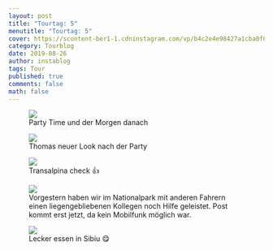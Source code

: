 ```yaml
---
layout: post
title: "Tourtag: 5"
menutitle: "Tourtag: 5"
cover: https://scontent-ber1-1.cdninstagram.com/vp/b4c2e4e98427a1cba0f016933eb66fd4/5DFC29D6/t51.2885-15/e35/s1080x1080/67486990_470420090180091_5714316666294422484_n.jpg?_nc_ht=scontent-ber1-1.cdninstagram.com
category: Tourblog
date: 2019-08-26
author: instablog
tags: Tour
published: true
comments: false
math: false
---
```


<figure><img src="https://scontent-ber1-1.cdninstagram.com/vp/b4c2e4e98427a1cba0f016933eb66fd4/5DFC29D6/t51.2885-15/e35/s1080x1080/67486990_470420090180091_5714316666294422484_n.jpg?_nc_ht=scontent-ber1-1.cdninstagram.com"/> <figcaption>Party Time und der Morgen danach</figcaption></figure>
<figure><img src="https://scontent-ber1-1.cdninstagram.com/vp/71f18cfac959d6aa75495584da88c0fa/5DF646BA/t51.2885-15/e35/68699517_151516162616070_2853086311903798261_n.jpg?_nc_ht=scontent-ber1-1.cdninstagram.com"/> <figcaption>Thomas neuer Look nach der Party</figcaption></figure>
<figure><img src="https://scontent-ber1-1.cdninstagram.com/vp/305f8158e059be9f6ab271f0972a91b6/5DF1D11D/t51.2885-15/e35/s1080x1080/67711639_152584279180723_7398461055733470265_n.jpg?_nc_ht=scontent-ber1-1.cdninstagram.com"/> <figcaption>Transalpina check 👍</figcaption></figure>
<figure><img src="https://scontent-ber1-1.cdninstagram.com/vp/2f23d80eb9b9d142e02379d154316b9e/5DF2CA82/t51.2885-15/e35/68948191_2323766504338448_2189065190412573258_n.jpg?_nc_ht=scontent-ber1-1.cdninstagram.com"/> <figcaption>Vorgestern haben wir im Nationalpark mit anderen Fahrern einen liegengebliebenen Kollegen noch Hilfe geleistet. Post kommt erst jetzt, da kein Mobilfunk möglich war.</figcaption></figure>
<figure><img src="https://scontent-ber1-1.cdninstagram.com/vp/aed03857f2a109f39d690c1f1923cd95/5E09530E/t51.2885-15/e35/s1080x1080/67473193_976023379403171_6135380769969369419_n.jpg?_nc_ht=scontent-ber1-1.cdninstagram.com"/> <figcaption>Lecker essen in Sibiu 😋</figcaption></figure>
